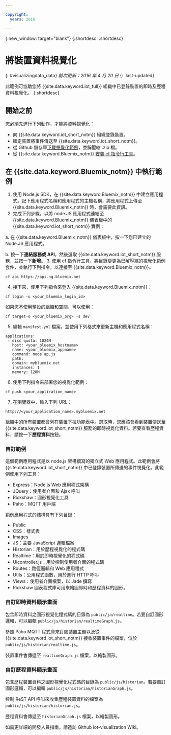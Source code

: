 ```yaml
---

copyright:
  years: 2016

---
```


{:new_window: target="blank"}
{:shortdesc: .shortdesc}

# 將裝置資料視覺化
{: #visualizingdata_data}
*前次更新：2016 年 4 月 20 日*
{: .last-updated}

此範例可協助您將 {{site.data.keyword.iot_full}} 組織中已登錄裝置的即時及歷程資料視覺化。
{:shortdesc}

## 開始之前

您必須先進行下列動作，才能將資料視覺化：

- 向 {{site.data.keyword.iot_short_notm}} 組織登錄裝置。
- 確定裝置將事件傳送至 {{site.data.keyword.iot_short_notm}}。
- 從 Github 儲存庫[下載視覺化範例](https://github.com/ibm-messaging/iot-visualization/archive/v0.2.0.zip)，並解壓縮 .zip 檔。
- 從 {{site.data.keyword.Bluemix_notm}} [安裝 cf 指令行工具](../../starters/install_cli.html)。

## 在 {{site.data.keyword.Bluemix_notm}} 中執行範例

1. 使用 Node.js SDK，在 {{site.data.keyword.Bluemix_notm}} 中建立應用程式。記下應用程式名稱和應用程式的主機名稱，將應用程式上傳至 {{site.data.keyword.Bluemix_notm}} 時，會需要此資訊。
2. 完成下列步驟，以將 node.JS 應用程式連結至 {{site.data.keyword.Bluemix_notm}} 儀表板中的 {{site.data.keyword.iot_short_notm}} 實例：

  a. 在 {{site.data.keyword.Bluemix_notm}} 儀表板中，按一下您已建立的 Node.JS 應用程式。

  b. 按一下**連結服務或 API**，然後選取 {{site.data.keyword.iot_short_notm}} 服務，並按一下**新增**。
3. 使用 cf 指令行工具，將目錄變更為已解壓縮的視覺化範例套件，並執行下列指令，以連接至 {{site.data.keyword.Bluemix_notm}}。
```
cf api https://api.ng.bluemix.net
```
4. 接下來，使用下列指令來登入 {{site.data.keyword.Bluemix_notm}}：
```
cf login -u <your_bluemix_login_id>
```
如果您不使用預設的組織和空間，可以使用：
```
cf target-o <your_bluemix_org> -s dev
```

5. 編輯 `manifest.yml` 檔案，並使用下列格式來更新主機和應用程式名稱：
```
applications:
 - disc quota: 1024M
   host: <your_bluemix_hostname>
   name: <your_bluemix_appname>
   command: node ap.js
   path:
   domain: mybluemix.net
   instances: 1
   memory: 128M
```
6. 使用下列指令來部署您的視覺化範例：
```
cf push <your_application_name>
```
7. 在瀏覽器中，輸入下列 URL：
```
http://<your_application_name>.mybluemix.net
```

組織中的所有裝置都會列在裝置下拉功能表中。選取時，您應該會看到裝置傳送至 {{site.data.keyword.iot_short_notm}} 服務的即時視覺化資料。若要查看歷程資料，請按一下**歷程資料**按鈕。

### 自訂範例

這個範例應用程式是以 node.js 架構撰寫的獨立式 Web 應用程式。此範例會將 {{site.data.keyword.iot_short_notm}} 中已登錄裝置所傳送的事件視覺化。此範例使用下列工具：

- Express：Node.js Web 應用程式架構
- JQuery：使用者介面和 Ajax 呼叫
- Rickshaw：圖形視覺化工具
- Paho：MQTT 用戶端

範例應用程式的結構具有下列目錄：

- Public
- CSS：樣式表
- Images
- JS：主要 JavaScript 邏輯檔案
- Historian：用於歷程視覺化的程式碼
- Realtime：用於即時視覺化的程式碼
- Uicontroller.js：用於控制使用者介面的程式碼
- Routes：路徑邏輯和 Web 應用程式
- Utils：公用程式函數，用於進行 HTTP 呼叫
- Views：使用者介面檔案，以 Jade 撰寫
- Rickshaw 圖表程式庫可用來繪圖即時和歷程資料的圖形。

### 自訂即時資料顯示畫面

包含即時資料之圖形視覺化程式碼的目錄為 `public/ja/realtime`。若要自訂圖形邏輯，可以編輯 `public/js/historian/realtimeGraph.js`。

參照 Paho MQTT 程式庫來訂閱裝置主題以及從 {{site.data.keyword.iot_short_notm}} 接收裝置事件的檔案，位於 `public/js/historian/realtime.js`。

裝置事件會傳遞至 `realtimeGraph.js` 檔案，以繪製圖形。

### 自訂歷程資料顯示畫面

包含歷程裝置資料之圖形視覺化程式碼的目錄為 `public/js/historian`。若要自訂圖形邏輯，可以編輯 `public/js/historian/historianGraph.js`。

控制 ReST API 呼叫來收集歷程裝置資料的檔案為 `public/js/historian/historian.js`。

歷程資料會傳遞至 `historianGraph.js` 檔案，以繪製圖形。

如需更詳細的開發人員指南，請造訪 Github iot-visualization Wiki。
